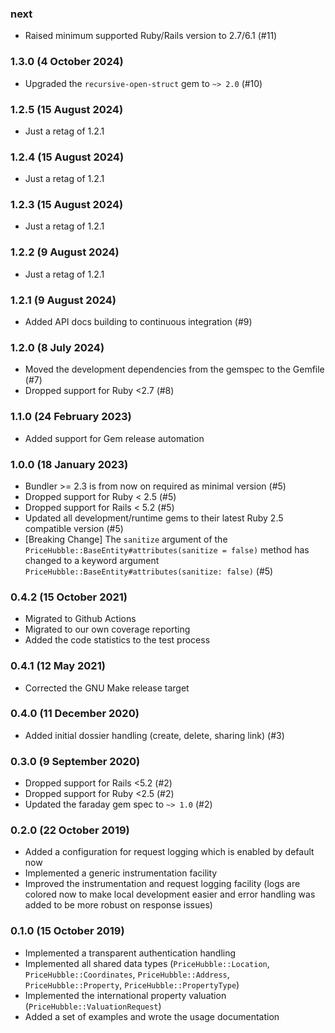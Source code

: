 ### next

* Raised minimum supported Ruby/Rails version to 2.7/6.1 (#11)

### 1.3.0 (4 October 2024)

* Upgraded the `recursive-open-struct` gem to `~> 2.0` (#10)

### 1.2.5 (15 August 2024)

* Just a retag of 1.2.1

### 1.2.4 (15 August 2024)

* Just a retag of 1.2.1

### 1.2.3 (15 August 2024)

* Just a retag of 1.2.1

### 1.2.2 (9 August 2024)

* Just a retag of 1.2.1

### 1.2.1 (9 August 2024)

* Added API docs building to continuous integration (#9)

### 1.2.0 (8 July 2024)

* Moved the development dependencies from the gemspec to the Gemfile (#7)
* Dropped support for Ruby <2.7 (#8)

### 1.1.0 (24 February 2023)

* Added support for Gem release automation

### 1.0.0 (18 January 2023)

* Bundler >= 2.3 is from now on required as minimal version (#5)
* Dropped support for Ruby < 2.5 (#5)
* Dropped support for Rails < 5.2 (#5)
* Updated all development/runtime gems to their latest
  Ruby 2.5 compatible version (#5)
* [Breaking Change] The `sanitize` argument of the
  `PriceHubble::BaseEntity#attributes(sanitize = false)` method has changed to
  a keyword argument `PriceHubble::BaseEntity#attributes(sanitize: false)` (#5)

### 0.4.2 (15 October 2021)

* Migrated to Github Actions
* Migrated to our own coverage reporting
* Added the code statistics to the test process

### 0.4.1 (12 May 2021)

* Corrected the GNU Make release target

### 0.4.0 (11 December 2020)

* Added initial dossier handling (create, delete, sharing link) (#3)

### 0.3.0 (9 September 2020)

* Dropped support for Rails <5.2 (#2)
* Dropped support for Ruby <2.5 (#2)
* Updated the faraday gem spec to `~> 1.0` (#2)

### 0.2.0 (22 October 2019)

* Added a configuration for request logging which is enabled by default now
* Implemented a generic instrumentation facility
* Improved the instrumentation and request logging facility (logs are colored
  now to make local development easier and error handling was added to be more
  robust on response issues)

### 0.1.0 (15 October 2019)

* Implemented a transparent authentication handling
* Implemented all shared data types (`PriceHubble::Location`,
  `PriceHubble::Coordinates`, `PriceHubble::Address`, `PriceHubble::Property`,
  `PriceHubble::PropertyType`)
* Implemented the international property valuation
  (`PriceHubble::ValuationRequest`)
* Added a set of examples and wrote the usage documentation

